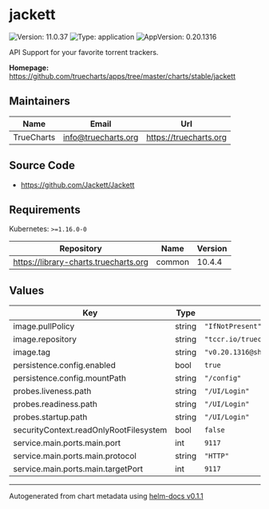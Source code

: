 # jackett

![Version: 11.0.37](https://img.shields.io/badge/Version-11.0.37-informational?style=flat-square) ![Type: application](https://img.shields.io/badge/Type-application-informational?style=flat-square) ![AppVersion: 0.20.1316](https://img.shields.io/badge/AppVersion-0.20.1316-informational?style=flat-square)

API Support for your favorite torrent trackers.

**Homepage:** <https://github.com/truecharts/apps/tree/master/charts/stable/jackett>

## Maintainers

| Name | Email | Url |
| ---- | ------ | --- |
| TrueCharts | info@truecharts.org | https://truecharts.org |

## Source Code

* <https://github.com/Jackett/Jackett>

## Requirements

Kubernetes: `>=1.16.0-0`

| Repository | Name | Version |
|------------|------|---------|
| https://library-charts.truecharts.org | common | 10.4.4 |

## Values

| Key | Type | Default | Description |
|-----|------|---------|-------------|
| image.pullPolicy | string | `"IfNotPresent"` |  |
| image.repository | string | `"tccr.io/truecharts/jackett"` |  |
| image.tag | string | `"v0.20.1316@sha256:dfcfdafb1489dd4f27e7cc683f419f4c6b8c78550e46ce32b8ea9658b5e33920"` |  |
| persistence.config.enabled | bool | `true` |  |
| persistence.config.mountPath | string | `"/config"` |  |
| probes.liveness.path | string | `"/UI/Login"` |  |
| probes.readiness.path | string | `"/UI/Login"` |  |
| probes.startup.path | string | `"/UI/Login"` |  |
| securityContext.readOnlyRootFilesystem | bool | `false` |  |
| service.main.ports.main.port | int | `9117` |  |
| service.main.ports.main.protocol | string | `"HTTP"` |  |
| service.main.ports.main.targetPort | int | `9117` |  |

----------------------------------------------
Autogenerated from chart metadata using [helm-docs v0.1.1](https://github.com/k8s-at-home/helm-docs/releases/v0.1.1)
